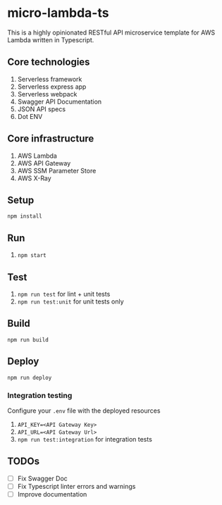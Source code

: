 # micro-lambda-ts

This is a highly opinionated RESTful API microservice template for AWS Lambda written in Typescript.

## Core technologies
1. Serverless framework
2. Serverless express app
3. Serverless webpack
4. Swagger API Documentation
5. JSON API specs
6. Dot ENV

## Core infrastructure
1. AWS Lambda
2. AWS API Gateway
3. AWS SSM Parameter Store
4. AWS X-Ray

## Setup
`npm install`

## Run
1. `npm start`

## Test
1. `npm run test` for lint + unit tests
2. `npm run test:unit`  for unit tests only

## Build
`npm run build`

## Deploy
`npm run deploy`

### Integration testing
Configure your `.env` file with the deployed resources
1. `API_KEY=<API Gateway Key>`
2. `API_URL=<API Gateway Url>`
3. `npm run test:integration`  for integration tests

## TODOs
- [ ] Fix Swagger Doc
- [ ] Fix Typescript linter errors and warnings
- [ ] Improve documentation
